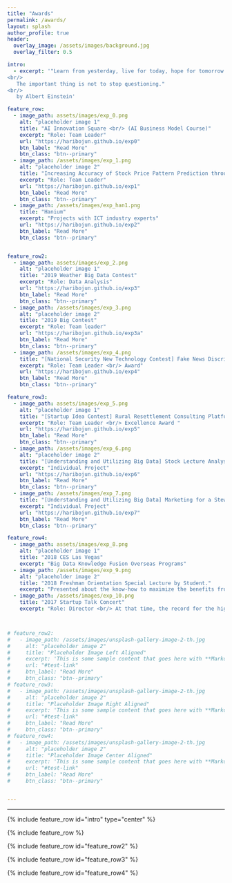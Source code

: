 ```yaml
---  
title: "Awards"
permalink: /awards/
layout: splash
author_profile: true
header:
  overlay_image: /assets/images/background.jpg
  overlay_filter: 0.5

intro:
  - excerpt: '"Learn from yesterday, live for today, hope for tomorrow.
<br/>
   The important thing is not to stop questioning."  
<br/>
   by Albert Einstein'

feature_row:
  - image_path: assets/images/exp_0.png
    alt: "placeholder image 1"
    title: "AI Innovation Square <br/> (AI Business Model Course)"
    excerpt: "Role: Team Leader"
    url: "https://haribojun.github.io/exp0"
    btn_label: "Read More"
    btn_class: "btn--primary"   
  - image_path: /assets/images/exp_1.png
    alt: "placeholder image 2"
    title: "Increasing Accuracy of Stock Price Pattern Prediction through Data Augmentation for Deep Learning"
    excerpt: "Role: Team Leader"
    url: "https://haribojun.github.io/exp1"
    btn_label: "Read More"
    btn_class: "btn--primary"
  - image_path: /assets/images/exp_han1.png
    title: "Hanium"
    excerpt: "Projects with ICT industry experts"
    url: "https://haribojun.github.io/exp2"
    btn_label: "Read More"
    btn_class: "btn--primary"


feature_row2:
  - image_path: assets/images/exp_2.png
    alt: "placeholder image 1"
    title: "2019 Weather Big Data Contest"
    excerpt: "Role: Data Analysis"
    url: "https://haribojun.github.io/exp3"
    btn_label: "Read More"
    btn_class: "btn--primary"  
  - image_path: /assets/images/exp_3.png
    alt: "placeholder image 2"
    title: "2019 Big Contest"
    excerpt: "Role: Team leader"
    url: "https://haribojun.github.io/exp3a"
    btn_label: "Read More"
    btn_class: "btn--primary"
  - image_path: /assets/images/exp_4.png
    title: "[National Security New Technology Contest] Fake News Discrimination Technology"
    excerpt: "Role: Team Leader <br/> Award"
    url: "https://haribojun.github.io/exp4"
    btn_label: "Read More"
    btn_class: "btn--primary"

feature_row3:
  - image_path: assets/images/exp_5.png
    alt: "placeholder image 1"
    title: "[Startup Idea Contest] Rural Resettlement Consulting Platform Using Public Data"
    excerpt: "Role: Team Leader <br/> Excellence Award "
    url: "https://haribojun.github.io/exp5"
    btn_label: "Read More"
    btn_class: "btn--primary"   
  - image_path: /assets/images/exp_6.png
    alt: "placeholder image 2"
    title: "[Understanding and Utilizing Big Data] Stock Lecture Analysis"
    excerpt: "Individual Project"
    url: "https://haribojun.github.io/exp6"
    btn_label: "Read More"
    btn_class: "btn--primary"
  - image_path: /assets/images/exp_7.png
    title: "[Understanding and Utilizing Big Data] Marketing for a Stew Restaurant Using Data"
    excerpt: "Individual Project"
    url: "https://haribojun.github.io/exp7"
    btn_label: "Read More"
    btn_class: "btn--primary"

feature_row4:
  - image_path: assets/images/exp_8.png
    alt: "placeholder image 1"
    title: "2018 CES Las Vegas"
    excerpt: "Big Data Knowledge Fusion Overseas Programs" 
  - image_path: /assets/images/exp_9.png
    alt: "placeholder image 2"
    title: "2018 Freshman Orientation Special Lecture by Student."
    excerpt: "Presented about the know-how to maximize the benefits from the university."
  - image_path: /assets/images/exp_10.png
    title: "2017 Startup Talk Concert"
    excerpt: "Role: Director <br/> At that time, the record for the highest number of participating students in a student-led event."



# feature_row2:
#   - image_path: /assets/images/unsplash-gallery-image-2-th.jpg
#     alt: "placeholder image 2"
#     title: "Placeholder Image Left Aligned"
#     excerpt: 'This is some sample content that goes here with **Markdown** formatting. Left aligned with `type="left"`'
#     url: "#test-link"
#     btn_label: "Read More"
#     btn_class: "btn--primary"
# feature_row3:
#   - image_path: /assets/images/unsplash-gallery-image-2-th.jpg
#     alt: "placeholder image 2"
#     title: "Placeholder Image Right Aligned"
#     excerpt: 'This is some sample content that goes here with **Markdown** formatting. Right aligned with `type="right"`'
#     url: "#test-link"
#     btn_label: "Read More"
#     btn_class: "btn--primary"
# feature_row4:
#   - image_path: /assets/images/unsplash-gallery-image-2-th.jpg
#     alt: "placeholder image 2"
#     title: "Placeholder Image Center Aligned"
#     excerpt: 'This is some sample content that goes here with **Markdown** formatting. Centered with `type="center"`'
#     url: "#test-link"
#     btn_label: "Read More"
#     btn_class: "btn--primary"


---
```




---

{% include feature_row id="intro" type="center" %}

{% include feature_row %}

{% include feature_row id="feature_row2" %}

{% include feature_row id="feature_row3" %}

{% include feature_row id="feature_row4" %}


<!--  {% include feature_row id="feature_row2" type="left" %}

 {% include feature_row id="feature_row3" type="right" %}

 {% include feature_row id="feature_row4" type="center" %} -->




